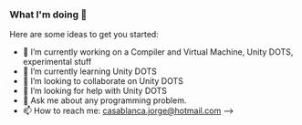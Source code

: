 ### What I'm doing 👋

Here are some ideas to get you started:

- 🔭 I’m currently working on a Compiler and Virtual Machine, Unity DOTS, experimental stuff
- 🌱 I’m currently learning Unity DOTS
- 👯 I’m looking to collaborate on Unity DOTS
- 🤔 I’m looking for help with Unity DOTS
- 💬 Ask me about any programming problem.
- 📫 How to reach me: casablanca.jorge@hotmail.com
-->
